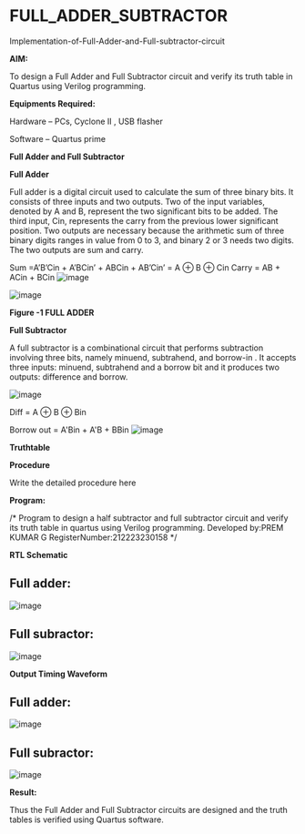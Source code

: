 # FULL_ADDER_SUBTRACTOR

Implementation-of-Full-Adder-and-Full-subtractor-circuit

**AIM:**

To design a Full Adder and Full Subtractor circuit and verify its truth table in Quartus using Verilog programming.

**Equipments Required:**

Hardware – PCs, Cyclone II , USB flasher

Software – Quartus prime

**Full Adder and Full Subtractor**

**Full Adder**

Full adder is a digital circuit used to calculate the sum of three binary bits. It consists of three inputs and two outputs. Two of the input variables, denoted by A and B, represent the two significant bits to be added. The third input, Cin, represents the carry from the previous lower significant position. Two outputs are necessary because the arithmetic sum of three binary digits ranges in value from 0 to 3, and binary 2 or 3 needs two digits. The two outputs are sum and carry.

Sum =A’B’Cin + A’BCin’ + ABCin + AB’Cin’ = A ⊕ B ⊕ Cin 
Carry = AB + ACin + BCin
![image](https://github.com/Yuvan291205/FULL_ADDER_SUBTRACTOR/assets/138849170/6f493555-e30b-4f28-b869-cf9b1ece707a)


![image](https://github.com/naavaneetha/FULL_ADDER_SUBTRACTOR/assets/154305477/0f30ba51-5ffb-4198-845f-18e054f675e7)

**Figure -1 FULL ADDER**

**Full Subtractor**

A full subtractor is a combinational circuit that performs subtraction involving three bits, namely minuend, subtrahend, and borrow-in . It accepts three inputs: minuend, subtrahend and a borrow bit and it produces two outputs: difference and borrow.

![image](https://github.com/naavaneetha/FULL_ADDER_SUBTRACTOR/assets/154305477/02b24f51-ab51-4304-9ad6-7b81ffc1ead5)

Diff = A ⊕ B ⊕ Bin 

Borrow out = A'Bin + A'B + BBin
![image](https://github.com/Yuvan291205/FULL_ADDER_SUBTRACTOR/assets/138849170/2eb9d4aa-c363-4a95-9d07-ec9ada8ca4e1)

**Truthtable**

**Procedure**

Write the detailed procedure here

**Program:**

/* Program to design a half subtractor and full subtractor circuit and verify its truth table in quartus using Verilog programming. 
Developed by:PREM KUMAR G
RegisterNumber:212223230158
*/

**RTL Schematic**
## Full adder:
![image](https://github.com/Yuvan291205/FULL_ADDER_SUBTRACTOR/assets/138849170/446f72c0-4990-4fa7-90de-465e266c40dd)
## Full subractor:
![image](https://github.com/Yuvan291205/FULL_ADDER_SUBTRACTOR/assets/138849170/0cd8f7ac-eb09-4c68-876a-f8ac03305753)


**Output Timing Waveform**
## Full adder:
![image](https://github.com/Yuvan291205/FULL_ADDER_SUBTRACTOR/assets/138849170/c80bc9e9-9c60-4a92-833b-f0a44c278301)
## Full subractor:
![image](https://github.com/Yuvan291205/FULL_ADDER_SUBTRACTOR/assets/138849170/6fa45ce7-1ec4-4a99-a8eb-fc30b2378249)


**Result:**

Thus the Full Adder and Full Subtractor circuits are designed and the truth tables is verified using Quartus software.



